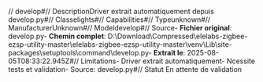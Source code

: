 // develop#// DescriptionDriver extrait automatiquement depuis develop.py#// Classelights#// Capabilities#// Typeunknown#// ManufacturerUnknown#// Modeldevelop#// Source- **Fichier original**: develop.py- **Chemin complet**: D:\Download\Compressed\elelabs-zigbee-ezsp-utility-master\elelabs-zigbee-ezsp-utility-master\venv\Lib\site-packages\setuptools\command\develop.py- **Extrait le**: 2025-08-05T08:33:22.945Z#// Limitations- Driver extrait automatiquement- Ncessite tests et validation- Source: develop.py#// Statut En attente de validation